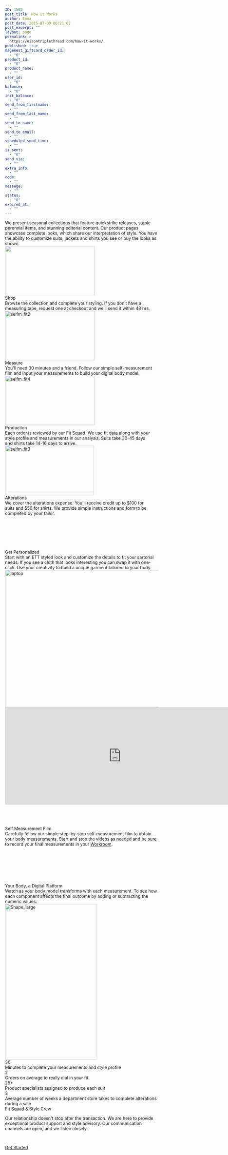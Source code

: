 ```yaml
---
ID: 1592
post_title: How it Works
author: Emma
post_date: 2015-07-09 06:21:02
post_excerpt: ""
layout: page
permalink: >
  https://eisontriplethread.com/how-it-works/
published: true
magenest_giftcard_order_id:
  - "0"
product_id:
  - "0"
product_name:
  - ""
user_id:
  - "0"
balance:
  - "0"
init_balance:
  - "0"
send_from_firstname:
  - ""
send_from_last_name:
  - ""
send_to_name:
  - ""
send_to_email:
  - ""
scheduled_send_time:
  - ""
is_sent:
  - "0"
send_via:
  - ""
extra_info:
  - ""
code:
  - ""
message:
  - ""
status:
  - "0"
expired_at:
  - ""
---
```

<div id="selfm"></div>
<div class="grid-60 prefix-20 simplicity_text">We present seasonal collections that feature quickstrike releases, staple perennial items, and stunning editorial content. Our product pages showcase complete looks, which share our interpretation of style. You have the ability to customize suits, jackets and shirts you see or buy the looks as shown.</div>
<div class="grid-100"></div>
<div class="grid-20 dcenter">

<img class="aligncenter wp-image-1606 size-full" src="https://eisontriplethread.com/wp-content/uploads/selfm_fit1.jpg" width="293" height="162" />
<div class="fit_title brown">Shop</div>
<div class="fit_title brown"></div>
Browse the collection
and complete your styling. If you don’t have a measuring tape, request one at checkout and we’ll send it within 48 hrs.

</div>
<div class="grid-20 prefix-5 dcenter">

<img class="aligncenter size-full wp-image-1607" src="https://eisontriplethread.com/wp-content/uploads/selfm_fit2.jpg" alt="selfm_fit2" width="293" height="162" />
<div class="fit_title brown">Measure</div>
<div class="fit_title brown"></div>
You'll need 30 minutes and a friend. Follow our simple self-measurement film and input your measurements to build your digital
body model.

</div>
<div class="grid-20 prefix-5 dcenter">

<img class="aligncenter size-full wp-image-1609" src="https://eisontriplethread.com/wp-content/uploads/selfm_fit4.jpg" alt="selfm_fit4" width="293" height="162" />
<div class="fit_title brown">Production</div>
<div class="fit_title brown"></div>
Each order is reviewed by our Fit Squad. We use fit data along with your style profile and measurements in our analysis. Suits take 30-45 days and shirts take 14-16
days to arrive.

</div>
<div class="grid-20 prefix-5 dcenter">

<img class="aligncenter size-full wp-image-1608" src="https://eisontriplethread.com/wp-content/uploads/selfm_fit3.jpg" alt="selfm_fit3" width="292" height="162" />
<div class="fit_title brown">Alterations</div>
<div class="fit_title brown"></div>
We cover the alterations expense. You'll receive credit up to $100 for suits and $50 for shirts. We provide simple instructions and form to be completed by
your tailor.

</div>
<div class="clear"></div>
<div class="grid-100 addborder">
<div class="grid-50 dcenter" style="margin-top: 110px;">
<div class="title50">Get Personalized</div>
<div class="video_text gray">Start with an ETT styled look and customize the details to fit your sartorial needs. If you see a cloth that looks interesting you can swap it with one-click. Use your creativity to build a unique garment tailored
to your body.</div>
</div>
<div class="grid-50"><img src="https://eisontriplethread.com/wp-content/uploads/HIW-MBP.jpg" alt="laptop" width="600" height="450" /></div>
</div>
<div class="grid-100 addborder">
<div class="grid-50"><iframe src="https://player.vimeo.com/video/165648050?title=0&amp;byline=0" width="760" height="320" frameborder="0" allowfullscreen="allowfullscreen"></iframe></div>
<div class="grid-50 dcenter" style="margin-top: 70px;">
<div class="title50">Self Measurement Film</div>
<div class="video_text gray">Carefully follow our simple step-by-step self-measurement film to obtain your body measurements. Start and stop the videos as needed and be sure to record your final measurements in your <a href="https://eisontriplethread.com/my-workroom/my-body/">Workroom</a>.</div>
</div>
</div>
<div class="grid-100 addborder">
<div class="grid-50 dcenter" style="margin-top: 120px;">
<div class="title50">Your Body, a
Digital Platform</div>
<div class="video_text gray">Watch as your body model transforms with each measurement. To see how each component affects the final outcome by adding or subtracting the numeric values.</div>
</div>
<div class="grid-50"><img class="aligncenter wp-image-1144" src="https://eisontriplethread.com/wp-content/uploads/Shape_large.png" alt="Shape_large" width="302" height="511" /></div>
</div>
<div class="grid-100 ddivider"></div>
<div class="grid-25">
<div class="percent_num">30</div>
<div class="percent_text">Minutes to complete your measurements and style profile</div>
</div>
<div class="grid-25 wider">
<div class="percent_num">2</div>
<div class="percent_text">Orders on average to really dial in your fit</div>
</div>
<div class="grid-25">
<div class="percent_num">25+</div>
<div class="percent_text">Product specialists assigned to produce each suit</div>
</div>
<div class="grid-25 wider">
<div class="percent_num">3</div>
<div class="percent_text">Average number of weeks a department store takes to complete alterations during a sale</div>
</div>
<div class="grid-100 dcenter stylecrew">
<div class="title50">Fit Squad &amp; Style Crew</div>
</div>
<div class="grid-50 prefix-25 simplicity_text">

Our relationship doesn't stop after the transaction. We are here to provide exceptional product support and style advisory. Our communication channels are open, and we listen closely.

&nbsp;

<a href="https://eisontriplethread.com/shop/launch-collection/">
<span class="button-inner">Get Started</span>
</a>

</div>